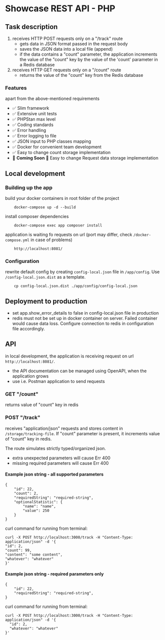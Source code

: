 # Showcase REST API - PHP

## Task description

1. receives HTTP POST requests only on a "/track" route
   - gets data in JSON format passed in the request body
   - saves the JSON data into a local file (append)
   - if the data contains a "count" parameter, the application increments the value of the "count" key by the value of the 'count' parameter in a Redis database
2. receives HTTP GET requests only on a "/count" route
   - returns the value of the "count" key from the Redis database

### Features

apart from the above-mentioned requirements

- ✅ Slim framework
- ✅ Extensive unit tests
- ✅ PHPStan max level
- ✅ Coding standards
- ✅ Error handling
- ✅ Error logging to file
- ✅ JSON input to PHP classes mapping
- ✅ Docker for convenient team development
- ✅ Easy to change count storage implementation
- 🚧 **Coming Soon** 🚧 Easy to change Request data storage implementation
    
## Local development

### Building up the app

build your docker containers in root folder of the project

```
    docker-compose up -d --build
```

install composer dependencies

```
    docker-compose exec app composer install
```

application is waiting fo requests on url (port may differ, check `/docker-compose.yml` in case of problems)

```
    http://localhost:8081/
```

### Configuration

rewrite default config by creating `config-local.json` file in `/app/config`. Use `/config-local.json.dist` as a template.

```
    cp config-local.json.dist ./app/config/config-local.json
```

## Deployment to production

- set app.show_error_details to false in config-local.json file in production
- redis must not be set up in docker container on server. Failed container would cause data loss. Configure connection
to redis in configuration file accordingly.

## API

in local development, the application is receiving request on url `http://localhost:8081/`.

- the API documentation can be managed using OpenAPI, when the application grows
- use i.e. Postman application to send requests

### GET "/count"

returns value of "count" key in redis

### POST "/track"

receives "application/json" requests and stores content in `/storage/tracking-file`.
If "count" parameter is present, it increments value of "count" key in redis.

The route simulates strictly typed/organized json.

- extra unexpected parameters will cause Err 400
- missing required parameters will cause Err 400

#### Example json string - all supported parameters 

```
{
    "id": 22, 
    "count": 2,
    "requiredString": "required-string",
    "optionalStatistic": {
        "name": "name",
        "value": 250
    }
}
```

curl command for running from terminal:

```
curl -X POST http://localhost:3000/track -H "Content-Type: application/json" -d '{
"id": 2,
"count": 99,
"content": "some content",
"whatever": "whatever"
}'
```

#### Example json string - required parameters only

```
{
    "id": 22, 
    "requiredString": "required-string",
}
```

curl command for running from terminal:

```
curl -X POST http://localhost:3000/track -H "Content-Type: application/json" -d '{
  "id": 2,
  "whatever": "whatever"
}'
```
